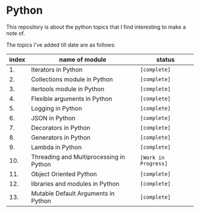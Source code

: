 # Python

This repository is about the python topics that I find interesting to make a note of.

The topics I've added till date are as follows:

| index | name of module                          | status               |
| ----- | --------------------------------------- | -------------------- |
| 1.    | Iterators in Python                     | `[complete]`         |
| 2.    | Collections module in Python            | `[complete]`         |
| 3.    | itertools module in Python              | `[complete]`         |
| 4.    | Flexible arguments in Python            | `[complete]`         |
| 5.    | Logging in Python                       | `[complete]`         |
| 6.    | JSON in Python                          | `[complete]`         |
| 7.    | Decorators in Python                    | `[complete]`         |
| 8.    | Generators in Python                    | `[complete]`         |
| 9.    | Lambda in Python                        | `[complete]`         |
| 10.   | Threading and Multiprocessing in Python | `[Work in Progress]` |
| 11.   | Object Oriented Python                  | `[complete]`         |
| 12.   | libraries and modules in Python         | `[complete]`         |
| 13.   | Mutable Default Arguments in Python     | `[complete]`         |
